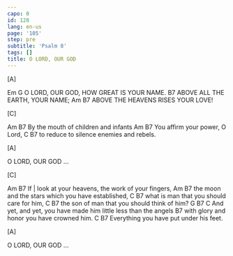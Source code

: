 ```yaml
---
capo: 0
id: 128
lang: en-us
page: '105'
step: pre
subtitle: 'Psalm 8'
tags: []
title: O LORD, OUR GOD
---
```


[A]

Em                     G
O LORD, OUR GOD, HOW GREAT IS YOUR NAME.
              B7
ABOVE ALL THE EARTH, YOUR NAME;
           Am                 B7
ABOVE THE HEAVENS RISES YOUR LOVE!

[C]

Am                           B7
By the mouth of children and infants
       Am                 B7
You affirm your power, O Lord,
C                                 B7
to reduce to silence enemies and rebels.

[A]

O LORD, OUR GOD ...

[C]

Am                                           B7
If | look at your heavens, the work of your fingers,
                   Am                    B7
the moon and the stars which you have established,
C                                     B7
what is man that you should care for him,
C                                        B7
the son of man that you should think of him?
     G        B7                                         C
And yet, and yet, you have made him little less than the angels
                                B7
with glory and honor you have crowned him.
C                                  B7
Everything you have put under his feet.

[A]

O LORD, OUR GOD ...

